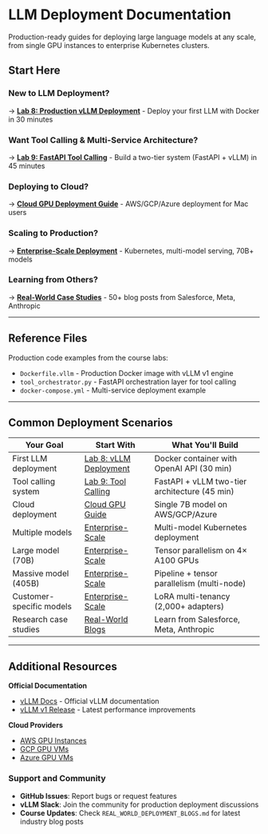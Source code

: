 # LLM Deployment Documentation

Production-ready guides for deploying large language models at any scale, from single GPU instances to enterprise Kubernetes clusters.

## Start Here

### New to LLM Deployment?
→ **[Lab 8: Production vLLM Deployment](LAB_8_VLLM_DEPLOYMENT.md)** - Deploy your first LLM with Docker in 30 minutes

### Want Tool Calling & Multi-Service Architecture?
→ **[Lab 9: FastAPI Tool Calling](LAB_9_TOOL_CALLING.md)** - Build a two-tier system (FastAPI + vLLM) in 45 minutes

### Deploying to Cloud?
→ **[Cloud GPU Deployment Guide](CLOUD_GPU_DEPLOYMENT_GUIDE.md)** - AWS/GCP/Azure deployment for Mac users

### Scaling to Production?
→ **[Enterprise-Scale Deployment](ENTERPRISE_SCALE_DEPLOYMENT.md)** - Kubernetes, multi-model serving, 70B+ models

### Learning from Others?
→ **[Real-World Case Studies](REAL_WORLD_DEPLOYMENT_BLOGS.md)** - 50+ blog posts from Salesforce, Meta, Anthropic

---

## Reference Files

Production code examples from the course labs:
- `Dockerfile.vllm` - Production Docker image with vLLM v1 engine
- `tool_orchestrator.py` - FastAPI orchestration layer for tool calling
- `docker-compose.yml` - Multi-service deployment example

---

## Common Deployment Scenarios

| Your Goal | Start With | What You'll Build |
|-----------|------------|-------------------|
| First LLM deployment | [Lab 8: vLLM Deployment](LAB_8_VLLM_DEPLOYMENT.md) | Docker container with OpenAI API (30 min) |
| Tool calling system | [Lab 9: Tool Calling](LAB_9_TOOL_CALLING.md) | FastAPI + vLLM two-tier architecture (45 min) |
| Cloud deployment | [Cloud GPU Guide](CLOUD_GPU_DEPLOYMENT_GUIDE.md) | Single 7B model on AWS/GCP/Azure |
| Multiple models | [Enterprise-Scale](ENTERPRISE_SCALE_DEPLOYMENT.md) | Multi-model Kubernetes deployment |
| Large model (70B) | [Enterprise-Scale](ENTERPRISE_SCALE_DEPLOYMENT.md) | Tensor parallelism on 4× A100 GPUs |
| Massive model (405B) | [Enterprise-Scale](ENTERPRISE_SCALE_DEPLOYMENT.md) | Pipeline + tensor parallelism (multi-node) |
| Customer-specific models | [Enterprise-Scale](ENTERPRISE_SCALE_DEPLOYMENT.md) | LoRA multi-tenancy (2,000+ adapters) |
| Research case studies | [Real-World Blogs](REAL_WORLD_DEPLOYMENT_BLOGS.md) | Learn from Salesforce, Meta, Anthropic |

---

## Additional Resources

**Official Documentation**
- [vLLM Docs](https://docs.vllm.ai/) - Official vLLM documentation
- [vLLM v1 Release](https://blog.vllm.ai/2025/01/13/v1.html) - Latest performance improvements

**Cloud Providers**
- [AWS GPU Instances](https://aws.amazon.com/ec2/instance-types/#Accelerated_Computing)
- [GCP GPU VMs](https://cloud.google.com/compute/docs/gpus)
- [Azure GPU VMs](https://learn.microsoft.com/en-us/azure/virtual-machines/sizes-gpu)

### Support and Community
- **GitHub Issues**: Report bugs or request features
- **vLLM Slack**: Join the community for production deployment discussions
- **Course Updates**: Check `REAL_WORLD_DEPLOYMENT_BLOGS.md` for latest industry blog posts
